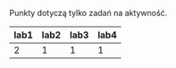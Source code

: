 Punkty dotyczą tylko zadań na aktywność.

| lab1 | lab2 | lab3 | lab4 |
|------|------|------|------|
|    2 |    1 |    1 |    1 |
